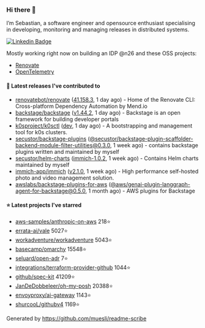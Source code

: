 ### Hi there 👋

I’m Sebastian, a software engineer and opensource enthusiast specialising in developing, monitoring and managing releases in distributed systems.    

[![Linkedin Badge](https://img.shields.io/badge/-LinkedIn-blue?style=flat&logo=Linkedin&logoColor=white&link=https://www.linkedin.com/in/sebastian-poxhofer/)](https://www.linkedin.com/in/sebastian-poxhofer/)

Mostly working right now on building an IDP @n26 and these OSS projects:
- [Renovate](https://github.com/renovatebot/renovate)
- [OpenTelemetry](https://github.com/open-telemetry)



#### 🚀 Latest releases I've contributed to

- [renovatebot/renovate](https://github.com/renovatebot/renovate) ([41.158.3](https://github.com/renovatebot/renovate/releases/tag/41.158.3), 1 day ago) - Home of the Renovate CLI: Cross-platform Dependency Automation by Mend.io
- [backstage/backstage](https://github.com/backstage/backstage) ([v1.44.2](https://github.com/backstage/backstage/releases/tag/v1.44.2), 1 day ago) - Backstage is an open framework for building developer portals
- [k0sproject/k0sctl](https://github.com/k0sproject/k0sctl) ([dev](https://github.com/k0sproject/k0sctl/releases/tag/dev), 1 day ago) - A bootstrapping and management tool for k0s clusters.
- [secustor/backstage-plugins](https://github.com/secustor/backstage-plugins) ([@secustor/backstage-plugin-scaffolder-backend-module-filter-utilities@0.3.0](https://github.com/secustor/backstage-plugins/releases/tag/%40secustor/backstage-plugin-scaffolder-backend-module-filter-utilities%400.3.0), 1 week ago) - contains backstage plugins written and maintained by myself
- [secustor/helm-charts](https://github.com/secustor/helm-charts) ([immich-1.0.2](https://github.com/secustor/helm-charts/releases/tag/immich-1.0.2), 1 week ago) - Contains Helm charts maintained by myself
- [immich-app/immich](https://github.com/immich-app/immich) ([v2.1.0](https://github.com/immich-app/immich/releases/tag/v2.1.0), 1 week ago) - High performance self-hosted photo and video management solution.
- [awslabs/backstage-plugins-for-aws](https://github.com/awslabs/backstage-plugins-for-aws) ([@aws/genai-plugin-langgraph-agent-for-backstage@0.5.0](https://github.com/awslabs/backstage-plugins-for-aws/releases/tag/%40aws/genai-plugin-langgraph-agent-for-backstage%400.5.0), 1 month ago) - AWS plugins for Backstage

#### ⭐ Latest projects I've starred

- [aws-samples/anthropic-on-aws](https://github.com/aws-samples/anthropic-on-aws) 218⭐
- [errata-ai/vale](https://github.com/errata-ai/vale) 5027⭐
- [workadventure/workadventure](https://github.com/workadventure/workadventure) 5043⭐
- [basecamp/omarchy](https://github.com/basecamp/omarchy) 15548⭐
- [seluard/open-adr](https://github.com/seluard/open-adr) 7⭐
- [integrations/terraform-provider-github](https://github.com/integrations/terraform-provider-github) 1044⭐
- [github/spec-kit](https://github.com/github/spec-kit) 41209⭐
- [JanDeDobbeleer/oh-my-posh](https://github.com/JanDeDobbeleer/oh-my-posh) 20388⭐
- [envoyproxy/ai-gateway](https://github.com/envoyproxy/ai-gateway) 1143⭐
- [shurcooL/githubv4](https://github.com/shurcooL/githubv4) 1169⭐



Generated by https://github.com/muesli/readme-scribe
